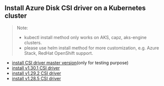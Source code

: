 ## Install Azure Disk CSI driver on a Kubernetes cluster
> Note: 
>  - kubectl install method only works on AKS, capz, aks-engine clusters.
>  - please use helm install method for more customization, e.g. Azure Stack, RedHat OpenShift support.
> 
 - [install CSI driver master version](./install-csi-driver-master.md)(only for testing purpose)
 - [install v1.30.1 CSI driver](./install-csi-driver-v1.30.1.md)
 - [install v1.29.2 CSI driver](./install-csi-driver-v1.29.2.md)
 - [install v1.28.5 CSI driver](./install-csi-driver-v1.28.5.md)
